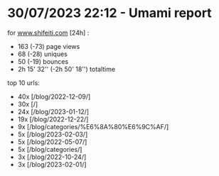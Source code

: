 # 30/07/2023 22:12 - Umami report
for www.shifeiti.com [24h] :

 - 163 (-73) page views
 - 68 (-28) uniques
 - 50 (-19) bounces
 - 2h 15' 32'' (-2h 50' 18'') totaltime


top 10 urls:
 - 40x [/blog/2022-12-09/]
 - 30x [/]
 - 24x [/blog/2023-01-12/]
 - 19x [/blog/2022-12-22/]
 - 9x [/blog/categories/%E6%8A%80%E6%9C%AF/]
 - 5x [/blog/2023-02-03/]
 - 5x [/blog/2022-05-07/]
 - 5x [/blog/categories/]
 - 3x [/blog/2022-10-24/]
 - 3x [/blog/2023-02-01/]


